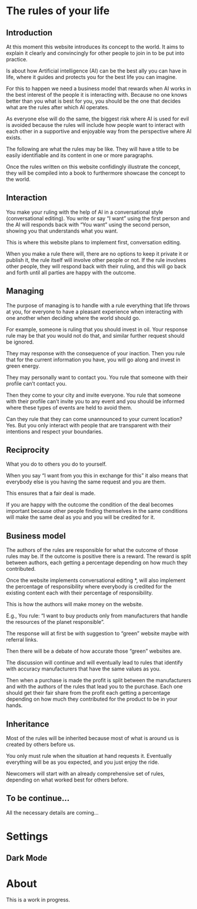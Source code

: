# The rules of your life

## Introduction

At this moment this website introduces its concept to the world. It aims to explain it clearly and convincingly for other people to join in to be put into practice.

Is about how Artificial intelligence (AI) can be the best ally you can have in life, where it guides and protects you for the best life you can imagine.

For this to happen we need a business model that rewards when AI works in the best interest of the people it is interacting with. 
Because no one knows better than you what is best for you, you should be the one that decides what are the rules after which AI operates. 

As everyone else will do the same, the biggest risk where AI is used for evil is avoided because the rules will include how people want to interact with each other in a supportive and enjoyable way from the perspective where AI exists. 

The following are what the rules may be like. They will have a title to be easily identifiable and its content in one or more paragraphs.

Once the rules written on this website confidingly illustrate the concept, they will be compiled into a book to furthermore showcase the concept to the world.

## Interaction

You make your ruling with the help of AI in a conversational style (conversational editing). You write or say “I want” using the first person and the AI will responds back with “You want” using the second person, showing you that understands what you want.

This is where this website plans to implement first, conversation editing. 

When you make a rule there will, there are no options to keep it private it or publish it, the rule itself will involve other people or not. If the rule involves other people, they will respond back with their ruling, and this will go back and forth until all parties are happy with the outcome.

## Managing

The purpose of managing is to handle with a rule everything that life throws at you, for everyone to have a pleasant experience when interacting with one another when deciding where the world should go.

For example, someone is ruling that you should invest in oil. Your response rule may be that you would not do that, and similar further request should be ignored. 

They may response with the consequence of your inaction. Then you rule that for the current information you have, you will go along and invest in green energy.

They may personally want to contact you. You rule that someone with their profile can’t contact you. 

Then they come to your city and invite everyone. You rule that someone with their profile can’t invite you to any event and you should be informed where these types of events are held to avoid them.

Can they rule that they can come unannounced to your current location? Yes. But you only interact with people that are transparent with their intentions and respect your boundaries. 

## Reciprocity

What you do to others you do to yourself.

When you say “I want from you this in exchange for this” it also means that everybody else is you having the same request and you are them. 

This ensures that a fair deal is made. 

If you are happy with the outcome the condition of the deal becomes important because other people finding themselves in the same conditions will make the same deal as you and you will be credited for it. 

## Business model

The authors of the rules are responsible for what the outcome of those rules may be. If the outcome is positive there is a reward. The reward is split between authors, each getting a percentage depending on how much they contributed.

Once the website implements conversational editing *, will also implement the percentage of responsibility where everybody is credited for the existing content each with their percentage of responsibility.

This is how the authors will make money on the website.

E.g., You rule: 
“I want to buy products only from manufacturers that handle the resources of the planet responsible”. 

The response will at first be with suggestion to “green” website maybe with referral links. 

Then there will be a debate of how accurate those “green” websites are. 

The discussion will continue and will eventually lead to rules that identify with accuracy manufacturers that have the same values as you. 

Then when a purchase is made the profit is split between the manufacturers and with the authors of the rules that lead you to the purchase. Each one should get their fair share from the profit each getting a percentage depending on how much they contributed for the product to be in your hands.

## Inheritance 

Most of the rules will be inherited because most of what is around us is created by others before us. 

You only must rule when the situation at hand requests it. Eventually everything will be as you expected, and you just enjoy the ride.

Newcomers will start with an already comprehensive set of rules, depending on what worked best for others before. 

## To be continue...

All the necessary details are coming...

# Settings

## Dark Mode

<DarkMode/>

# About

This is a work in progress.
